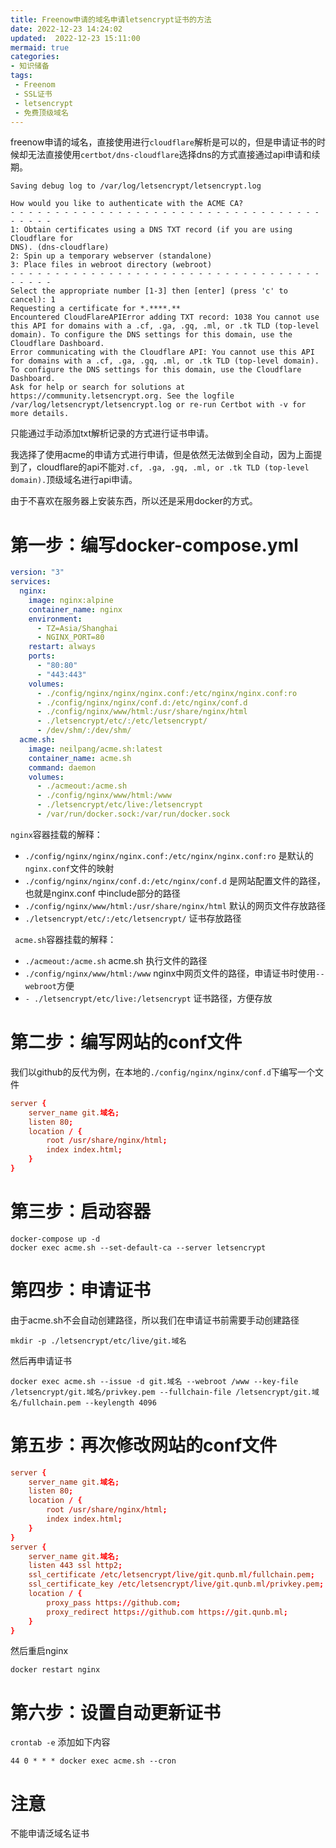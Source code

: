 ```yaml
---
title: Freenow申请的域名申请letsencrypt证书的方法
date: 2022-12-23 14:24:02
updated:  2022-12-23 15:11:00
mermaid: true
categories:
- 知识储备
tags:
 - Freenom
 - SSL证书
 - letsencrypt
 - 免费顶级域名
---
```



freenow申请的域名，直接使用进行`cloudflare`解析是可以的，但是申请证书的时候却无法直接使用`certbot/dns-cloudflare`选择dns的方式直接通过api申请和续期。
```log
Saving debug log to /var/log/letsencrypt/letsencrypt.log

How would you like to authenticate with the ACME CA?
- - - - - - - - - - - - - - - - - - - - - - - - - - - - - - - - - - - - - - - -
1: Obtain certificates using a DNS TXT record (if you are using Cloudflare for
DNS). (dns-cloudflare)
2: Spin up a temporary webserver (standalone)
3: Place files in webroot directory (webroot)
- - - - - - - - - - - - - - - - - - - - - - - - - - - - - - - - - - - - - - - -
Select the appropriate number [1-3] then [enter] (press 'c' to cancel): 1
Requesting a certificate for *.****.**
Encountered CloudFlareAPIError adding TXT record: 1038 You cannot use this API for domains with a .cf, .ga, .gq, .ml, or .tk TLD (top-level domain). To configure the DNS settings for this domain, use the Cloudflare Dashboard.
Error communicating with the Cloudflare API: You cannot use this API for domains with a .cf, .ga, .gq, .ml, or .tk TLD (top-level domain). To configure the DNS settings for this domain, use the Cloudflare Dashboard.
Ask for help or search for solutions at https://community.letsencrypt.org. See the logfile /var/log/letsencrypt/letsencrypt.log or re-run Certbot with -v for more details.
```

只能通过手动添加txt解析记录的方式进行证书申请。

我选择了使用acme的申请方式进行申请，但是依然无法做到全自动，因为上面提到了，cloudflare的api不能对`.cf, .ga, .gq, .ml, or .tk TLD (top-level domain).`顶级域名进行api申请。

由于不喜欢在服务器上安装东西，所以还是采用docker的方式。

# 第一步：编写docker-compose.yml

```yml
version: "3"
services:
  nginx:
    image: nginx:alpine
    container_name: nginx
    environment:
      - TZ=Asia/Shanghai
      - NGINX_PORT=80
    restart: always
    ports:
      - "80:80"
      - "443:443"
    volumes:
      - ./config/nginx/nginx/nginx.conf:/etc/nginx/nginx.conf:ro
      - ./config/nginx/nginx/conf.d:/etc/nginx/conf.d
      - ./config/nginx/www/html:/usr/share/nginx/html
      - ./letsencrypt/etc/:/etc/letsencrypt/
      - /dev/shm/:/dev/shm/
  acme.sh:
    image: neilpang/acme.sh:latest
    container_name: acme.sh
    command: daemon
    volumes:
      - ./acmeout:/acme.sh
      - ./config/nginx/www/html:/www
      - ./letsencrypt/etc/live:/letsencrypt
      - /var/run/docker.sock:/var/run/docker.sock
```

`nginx`容器挂载的解释：

- `./config/nginx/nginx/nginx.conf:/etc/nginx/nginx.conf:ro` 是默认的`nginx.conf`文件的映射
- `./config/nginx/nginx/conf.d:/etc/nginx/conf.d` 是网站配置文件的路径，也就是nginx.conf 中include部分的路径
- `./config/nginx/www/html:/usr/share/nginx/html` 默认的网页文件存放路径
- `./letsencrypt/etc/:/etc/letsencrypt/` 证书存放路径

` acme.sh`容器挂载的解释：

- `./acmeout:/acme.sh` acme.sh 执行文件的路径
- `./config/nginx/www/html:/www` nginx中网页文件的路径，申请证书时使用`--webroot`方便
- `- ./letsencrypt/etc/live:/letsencrypt` 证书路径，方便存放


# 第二步：编写网站的conf文件

我们以github的反代为例，在本地的`./config/nginx/nginx/conf.d`下编写一个文件

```conf
server {
    server_name git.域名;
    listen 80;
    location / {
        root /usr/share/nginx/html;
        index index.html;
    }
}
```

# 第三步：启动容器

```shell
docker-compose up -d
docker exec acme.sh --set-default-ca --server letsencrypt
```

# 第四步：申请证书

由于acme.sh不会自动创建路径，所以我们在申请证书前需要手动创建路径

```shell
mkdir -p ./letsencrypt/etc/live/git.域名
```

然后再申请证书

```shell
docker exec acme.sh --issue -d git.域名 --webroot /www --key-file /letsencrypt/git.域名/privkey.pem --fullchain-file /letsencrypt/git.域名/fullchain.pem --keylength 4096
```

# 第五步：再次修改网站的conf文件

```conf
server {
    server_name git.域名;
    listen 80;
    location / {
        root /usr/share/nginx/html;
        index index.html;
    }
}
server {
    server_name git.域名;
    listen 443 ssl http2;
    ssl_certificate /etc/letsencrypt/live/git.qunb.ml/fullchain.pem; 
    ssl_certificate_key /etc/letsencrypt/live/git.qunb.ml/privkey.pem; 
    location / {
        proxy_pass https://github.com;
        proxy_redirect https://github.com https://git.qunb.ml;
    }
}
```

然后重启nginx

```shell
docker restart nginx
```

# 第六步：设置自动更新证书

`crontab -e`
添加如下内容

```cron
44 0 * * * docker exec acme.sh --cron
```

# 注意

不能申请泛域名证书
